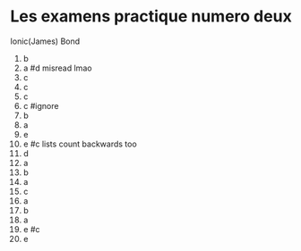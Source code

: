 # Les examens practique numero deux

Ionic(James) Bond

1. b
2. a #d misread lmao
3. c
4. c
5. c
6. c #ignore
7. b
8. a
9. e
10. e #c lists count backwards too
11. d
12. a
13. b
14. a
15. c
16. a
17. b
18. a
19. e #c
20. e